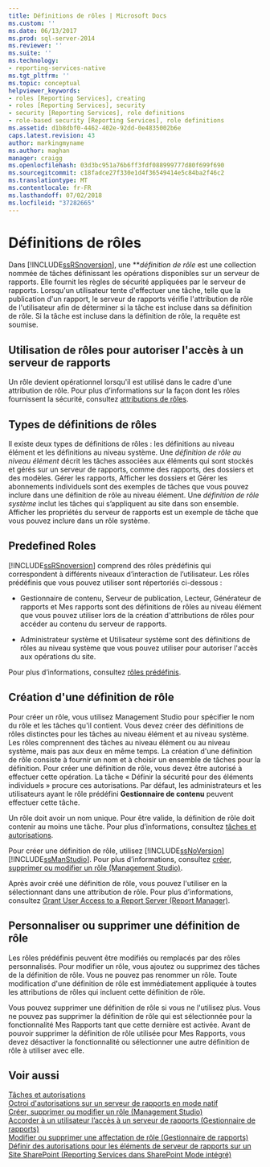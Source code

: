 ```yaml
---
title: Définitions de rôles | Microsoft Docs
ms.custom: ''
ms.date: 06/13/2017
ms.prod: sql-server-2014
ms.reviewer: ''
ms.suite: ''
ms.technology:
- reporting-services-native
ms.tgt_pltfrm: ''
ms.topic: conceptual
helpviewer_keywords:
- roles [Reporting Services], creating
- roles [Reporting Services], security
- security [Reporting Services], role definitions
- role-based security [Reporting Services], role definitions
ms.assetid: d1b8dbf0-4462-402e-92dd-0e4835002b6e
caps.latest.revision: 43
author: markingmyname
ms.author: maghan
manager: craigg
ms.openlocfilehash: 03d3bc951a76b6ff3fdf088999777d80f699f690
ms.sourcegitcommit: c18fadce27f330e1d4f36549414e5c84ba2f46c2
ms.translationtype: MT
ms.contentlocale: fr-FR
ms.lasthandoff: 07/02/2018
ms.locfileid: "37282665"
---
```

# <a name="role-definitions"></a>Définitions de rôles
  Dans [!INCLUDE[ssRSnoversion](../../includes/ssrsnoversion-md.md)], une ***définition de rôle* est une collection nommée de tâches définissant les opérations disponibles sur un serveur de rapports. Elle fournit les règles de sécurité appliquées par le serveur de rapports. Lorsqu'un utilisateur tente d'effectuer une tâche, telle que la publication d'un rapport, le serveur de rapports vérifie l'attribution de rôle de l'utilisateur afin de déterminer si la tâche est incluse dans sa définition de rôle. Si la tâche est incluse dans la définition de rôle, la requête est soumise.  
  
## <a name="using-roles-to-authorize-access-to-a-report-server"></a>Utilisation de rôles pour autoriser l'accès à un serveur de rapports  
 Un rôle devient opérationnel lorsqu'il est utilisé dans le cadre d'une attribution de rôle. Pour plus d’informations sur la façon dont les rôles fournissent la sécurité, consultez [attributions de rôles](role-assignments.md).  
  
## <a name="types-of-role-definitions"></a>Types de définitions de rôles  
 Il existe deux types de définitions de rôles : les définitions au niveau élément et les définitions au niveau système. Une *définition de rôle au niveau élément* décrit les tâches associées aux éléments qui sont stockés et gérés sur un serveur de rapports, comme des rapports, des dossiers et des modèles. Gérer les rapports, Afficher les dossiers et Gérer les abonnements individuels sont des exemples de tâches que vous pouvez inclure dans une définition de rôle au niveau élément. Une *définition de rôle système* inclut les tâches qui s’appliquent au site dans son ensemble. Afficher les propriétés du serveur de rapports est un exemple de tâche que vous pouvez inclure dans un rôle système.  
  
## <a name="predefined-roles"></a>Predefined Roles  
 [!INCLUDE[ssRSnoversion](../../includes/ssrsnoversion-md.md)] comprend des rôles prédéfinis qui correspondent à différents niveaux d’interaction de l’utilisateur. Les rôles prédéfinis que vous pouvez utiliser sont répertoriés ci-dessous :  
  
-   Gestionnaire de contenu, Serveur de publication, Lecteur, Générateur de rapports et Mes rapports sont des définitions de rôles au niveau élément que vous pouvez utiliser lors de la création d'attributions de rôles pour accéder au contenu du serveur de rapports.  
  
-   Administrateur système et Utilisateur système sont des définitions de rôles au niveau système que vous pouvez utiliser pour autoriser l'accès aux opérations du site.  
  
 Pour plus d’informations, consultez [rôles prédéfinis](role-definitions-predefined-roles.md).  
  
## <a name="creating-a-role-definition"></a>Création d'une définition de rôle  
 Pour créer un rôle, vous utilisez Management Studio pour spécifier le nom du rôle et les tâches qu'il contient. Vous devez créer des définitions de rôles distinctes pour les tâches au niveau élément et au niveau système. Les rôles comprennent des tâches au niveau élément ou au niveau système, mais pas aux deux en même temps. La création d'une définition de rôle consiste à fournir un nom et à choisir un ensemble de tâches pour la définition. Pour créer une définition de rôle, vous devez être autorisé à effectuer cette opération. La tâche « Définir la sécurité pour des éléments individuels » procure ces autorisations. Par défaut, les administrateurs et les utilisateurs ayant le rôle prédéfini **Gestionnaire de contenu** peuvent effectuer cette tâche.  
  
 Un rôle doit avoir un nom unique. Pour être valide, la définition de rôle doit contenir au moins une tâche. Pour plus d’informations, consultez [tâches et autorisations](tasks-and-permissions.md).  
  
 Pour créer une définition de rôle, utilisez [!INCLUDE[ssNoVersion](../../includes/ssnoversion-md.md)] [!INCLUDE[ssManStudio](../../includes/ssmanstudio-md.md)]. Pour plus d’informations, consultez [créer, supprimer ou modifier un rôle &#40;Management Studio&#41;](role-definitions-create-delete-or-modify.md).  
  
 Après avoir créé une définition de rôle, vous pouvez l'utiliser en la sélectionnant dans une attribution de rôle. Pour plus d’informations, consultez [Grant User Access to a Report Server &#40;Report Manager&#41;](grant-user-access-to-a-report-server.md).  
  
## <a name="customize-or-delete-a-role-definition"></a>Personnaliser ou supprimer une définition de rôle  
 Les rôles prédéfinis peuvent être modifiés ou remplacés par des rôles personnalisés. Pour modifier un rôle, vous ajoutez ou supprimez des tâches de la définition de rôle. Vous ne pouvez pas renommer un rôle. Toute modification d'une définition de rôle est immédiatement appliquée à toutes les attributions de rôles qui incluent cette définition de rôle.  
  
 Vous pouvez supprimer une définition de rôle si vous ne l'utilisez plus. Vous ne pouvez pas supprimer la définition de rôle qui est sélectionnée pour la fonctionnalité Mes Rapports tant que cette dernière est activée. Avant de pouvoir supprimer la définition de rôle utilisée pour Mes Rapports, vous devez désactiver la fonctionnalité ou sélectionner une autre définition de rôle à utiliser avec elle.  
  
## <a name="see-also"></a>Voir aussi  
 [Tâches et autorisations](tasks-and-permissions.md)   
 [Octroi d'autorisations sur un serveur de rapports en mode natif](granting-permissions-on-a-native-mode-report-server.md)   
 [Créer, supprimer ou modifier un rôle &#40;Management Studio&#41;](role-definitions-create-delete-or-modify.md)   
 [Accorder à un utilisateur l’accès à un serveur de rapports &#40;Gestionnaire de rapports&#41;](grant-user-access-to-a-report-server.md)   
 [Modifier ou supprimer une affectation de rôle &#40;Gestionnaire de rapports&#41;](role-assignments-modify-or-delete.md)   
 [Définir des autorisations pour les éléments de serveur de rapports sur un Site SharePoint &#40;Reporting Services dans SharePoint Mode intégré&#41;](set-permissions-for-report-server-items-on-a-sharepoint-site.md)  
  
  
